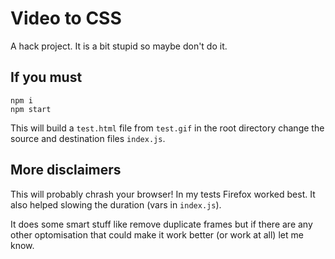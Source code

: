 # Video to CSS
A hack project. It is a bit stupid so maybe don't do it.

## If you must

```
npm i
npm start
```

This will build a `test.html` file from `test.gif` in the root directory change the source and destination files `index.js`.

## More disclaimers

This will probably chrash your browser! In my tests Firefox worked best. It also helped slowing the duration (vars in `index.js`).

It does some smart stuff like remove duplicate frames but if there are any other optomisation that could make it work better (or work at all) let me know.
